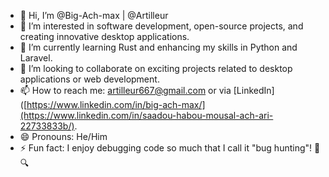 - 👋 Hi, I’m @Big-Ach-max  | @Artilleur
- 👀 I’m interested in software development, open-source projects, and creating innovative desktop applications.  
- 🌱 I’m currently learning Rust and enhancing my skills in Python and Laravel.  
- 💞️ I’m looking to collaborate on exciting projects related to desktop applications or web development.  
- 📫 How to reach me: artilleur667@gmail.com or via [LinkedIn]([https://www.linkedin.com/in/big-ach-max/](https://www.linkedin.com/in/saadou-habou-mousal-ach-ari-22733833b/).  
- 😄 Pronouns: He/Him  
- ⚡ Fun fact: I enjoy debugging code so much that I call it "bug hunting"! 🐞🔍  
